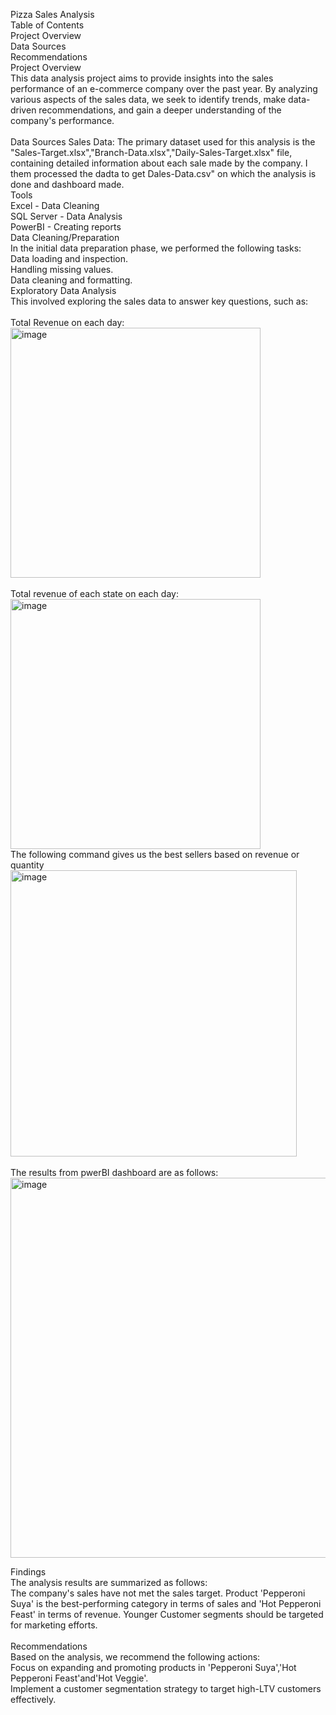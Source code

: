 Pizza Sales Analysis<br>
Table of Contents<br>
Project Overview<br>
Data Sources<br>
Recommendations<br>
Project Overview<br>
This data analysis project aims to provide insights into the sales performance of an e-commerce company over the past year. By analyzing various aspects of the sales data, we seek to identify trends, make data-driven recommendations, and gain a deeper understanding of the company's performance.
<br>
<br>
Data Sources
Sales Data: The primary dataset used for this analysis is the "Sales-Target.xlsx","Branch-Data.xlsx","Daily-Sales-Target.xlsx" file, containing detailed information about each sale made by the company.
I them processed the dadta to get Dales-Data.csv" on which the analysis is done and dashboard made.<br>
Tools<br>
Excel - Data Cleaning<br>
SQL Server - Data Analysis<br>
PowerBI - Creating reports<br>
Data Cleaning/Preparation<br>
In the initial data preparation phase, we performed the following tasks:
<br>
Data loading and inspection.<br>
Handling missing values.<br>
Data cleaning and formatting.<br>
Exploratory Data Analysis<br>
This involved exploring the sales data to answer key questions, such as:
<br>
<br>
Total Revenue on each day: <br><img width="400" alt="image" src="https://github.com/Sneha-2310/Sales_Analysis/assets/98509803/bc30c564-3428-46f6-b93e-949ea70a4e80">
<br><br>
Total revenue of each state on each day: 
<br>
<img width="400" alt="image" src="https://github.com/Sneha-2310/Sales_Analysis/assets/98509803/9c37c46a-fbe9-42f9-a791-37a3674ae387">
<br>
The following command gives us the best sellers based on revenue or quantity
<br><img width="458" alt="image" src="https://github.com/Sneha-2310/Sales_Analysis/assets/98509803/db011af8-fe14-495b-a2e1-8672ae0d8fe7">
<br><br>
The results from pwerBI dashboard are as follows:
<br><img width="608" alt="image" src="https://github.com/Sneha-2310/Sales_Analysis/assets/98509803/acf73cce-3dde-436a-83ed-cb621c1f36ba">

Findings<br>
The analysis results are summarized as follows:
<br>
The company's sales have not met the sales target.
Product 'Pepperoni Suya' is the best-performing category in terms of sales and 'Hot Pepperoni Feast' in terms of revenue.
Younger Customer segments should be targeted for marketing efforts.
<br><br>
Recommendations<br>
Based on the analysis, we recommend the following actions:
<br>
Focus on expanding and promoting products in 'Pepperoni Suya','Hot Pepperoni Feast'and'Hot Veggie'.
<br>
Implement a customer segmentation strategy to target high-LTV customers effectively.
